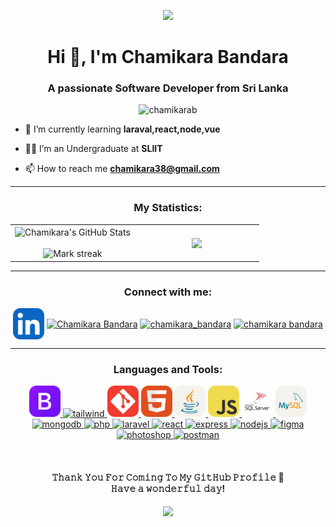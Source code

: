 <p align="center" ><img  src = "https://github.com/7oSkaaa/7oSkaaa/blob/main/Images/about_me.gif?raw=true" width = 100px></p>
<h1 align="center">Hi 👋, I'm Chamikara Bandara</h1>
<h3 align="center">A passionate Software Developer from Sri Lanka</h3>
<p align="center"> <img src="https://komarev.com/ghpvc/?username=chamikarab&label=Profile%20views&color=0e75b6&style=flat" alt="chamikarab" /> </p>

- 🌱 I’m currently learning **laraval,react,node,vue**
  
- 🧑‍🎓 I’m an Undergraduate at **SLIIT**

- 📫 How to reach me **chamikara38@gmail.com**


---

<h3 align="center">My Statistics:</h3>
<p align="center">
<table align="center">
<tr border="none">
<td width="50%" align="center">
  
  <img align="center" src="https://github-readme-stats.vercel.app/api?username=chamikarab&theme=dark&show_icons=true&count_private=true&hide_border=true" alt="Chamikara's GitHub Stats" />
  <br></br>
  <img  title="🔥 Get streak stats for your profile at git.io/streak-stats" alt="Mark streak" src="https://github-readme-streak-stats.herokuapp.com/?user=chamikarab&theme=dark&hide_border=false" /> 
</td>
<td width="50%" align="center">

  <img  align="center"  src="https://github-readme-stats.anuraghazra1.vercel.app/api/top-langs/?username=chamikara&theme=dark&hide_border=false&no-bg=true&no-frame=true&langs_count=10"/>
  
  </td>
</tr>
</table>


---


<h3 align="center">Connect with me:</h3>
<p align="center">
<a href="https://www.linkedin.com/in/chamikara-bandara-aa9864211/" target="blank"><img align="center" src="https://github.com/tandpfun/skill-icons/blob/main/icons/LinkedIn.svg" alt="Chamikara Bandara" height="50" width="50" /></a>
<a href="https://facebook.com/janitha.chamikara.56/" target="blank"><img align="center" src="https://raw.githubusercontent.com/rahuldkjain/github-profile-readme-generator/master/src/images/icons/Social/facebook.svg" alt="Chamikara Bandara" height="50" width="50" /></a>
<a href="https://www.instagram.com/chamikara_bandara/" target="blank"><img align="center" src="https://www.edigitalagency.com.au/wp-content/uploads/new-Instagram-icon-png-full-colour.png" alt="chamikara_bandara" height="50" width="50" /></a>
<a href="https://x.com/Chamikara_B" target="blank"><img align="center" src="https://github.com/chamikarab/chamikarab/assets/113469394/163814ae-7bb1-479f-b216-897a9c8f469c" alt="chamikara bandara" height="50" width="50" /></a>
</p>


---


<h3 align="center">Languages and Tools:</h3>
<p align="center">
  <a href="https://getbootstrap.com" target="_blank" rel="noreferrer">
    <img src="https://github.com/tandpfun/skill-icons/blob/main/icons/Bootstrap.svg" alt="bootstrap" width="50" height="50"/>
  </a>
  <a href="https://tailwindcss.com/" target="_blank" rel="noreferrer">
    <img src="https://github.com/chamikarab/skill-icons/blob/main/icons/TailwindCSS-Light.svg" alt="tailwind" width="50" height="50"/>
  </a>
  <a href="https://git-scm.com/" target="_blank" rel="noreferrer">
    <img src="https://github.com/tandpfun/skill-icons/blob/main/icons/Git.svg" alt="git" width="50" height="50"/>
  </a>
  <a href="https://www.w3.org/html/" target="_blank" rel="noreferrer">
    <img src="https://github.com/tandpfun/skill-icons/blob/main/icons/HTML.svg" alt="html5" width="50" height="50"/>
  </a>
  <a href="https://www.java.com" target="_blank" rel="noreferrer">
    <img src="https://github.com/tandpfun/skill-icons/blob/main/icons/Java-Light.svg" alt="java" width="50" height="50"/>
  </a>
  <a href="https://developer.mozilla.org/en-US/docs/Web/JavaScript" target="_blank" rel="noreferrer">
    <img src="https://github.com/tandpfun/skill-icons/blob/main/icons/JavaScript.svg" alt="javascript" width="50" height="50"/>
  </a>
  <a href="https://www.microsoft.com/en-us/sql-server" target="_blank" rel="noreferrer">
    <img src="https://github.com/Scar1109/skill-icons/blob/Scar1109/icons/microsoftSQL.svg" alt="mssql" width="50" height="50"/>
  </a>
  <a href="https://www.mysql.com/" target="_blank" rel="noreferrer">
    <img src="https://github.com/tandpfun/skill-icons/blob/main/icons/MySQL-Light.svg" alt="mysql" width="50" height="50"/>
  </a>
  <a href="https://www.mongodb.com/" target="_blank" rel="noreferrer">
    <img src="https://github.com/chamikarab/skill-icons/blob/main/icons/MongoDB.svg" alt="mongodb" width="50" height="50"/>
  </a>
  <a href="https://www.php.net" target="_blank" rel="noreferrer">
    <img src="https://github.com/chamikarab/skill-icons/blob/main/icons/PHP-Light.svg" alt="php" width="50" height="50"/>
  </a>
  <a href="https://laravel.com/" target="_blank" rel="noreferrer">
    <img src="https://github.com/chamikarab/skill-icons/blob/main/icons/Laravel-Light.svg" alt="laravel" width="50" height="50"/>
  </a>
  <a href="https://reactjs.org/" target="_blank" rel="noreferrer">
    <img src="https://github.com/chamikarab/skill-icons/blob/main/icons/React-Light.svg" alt="react" width="50" height="50"/>
  </a>
  <a href="https://expressjs.com" target="_blank" rel="noreferrer">
    <img src="https://github.com/chamikarab/skill-icons/blob/main/icons/ExpressJS-Light.svg" alt="express" width="50" height="50"/>
  </a>
  <a href="https://nodejs.org" target="_blank" rel="noreferrer">
    <img src="https://github.com/chamikarab/skill-icons/blob/main/icons/NodeJS-Light.svg" alt="nodejs" width="50" height="50"/>
  </a>
  <a href="https://www.figma.com/" target="_blank" rel="noreferrer">
    <img src="https://github.com/chamikarab/skill-icons/blob/main/icons/Figma-Light.svg" alt="figma" width="50" height="50"/>
  </a>
  <a href="https://www.photoshop.com/en" target="_blank" rel="noreferrer">
    <img src="https://github.com/chamikarab/skill-icons/blob/main/icons/Photoshop.svg" alt="photoshop" width="50" height="50"/>
  </a>
  <a href="https://postman.com" target="_blank" rel="noreferrer">
    <img src="https://github.com/chamikarab/skill-icons/blob/main/icons/Postman.svg" alt="postman" width="50" height="50"/>
  </a>
</p>
<br>
<h4 align="center">
  𝚃𝚑𝚊𝚗𝚔 𝚈𝚘𝚞 𝙵𝚘𝚛 𝙲𝚘𝚖𝚒𝚗𝚐 𝚃𝚘 𝙼𝚢 𝙶𝚒𝚝𝙷𝚞𝚋 𝙿𝚛𝚘𝚏𝚒𝚕𝚎 🤝
  <br>𝙷𝚊𝚟𝚎 𝚊 𝚠𝚘𝚗𝚍𝚎𝚛𝚏𝚞𝚕 𝚍𝚊𝚢!
</h4>

<p align="center">
  <img src="https://capsule-render.vercel.app/api?type=waving&color=gradient&height=80&section=footer"/>
</p>


